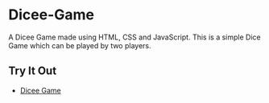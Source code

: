 # Dicee-Game
A Dicee Game made using HTML, CSS and JavaScript. This is a simple Dice Game which can be played by two players.

## Try It Out
- [Dicee Game](https://sohampashtessp.github.io/Dicee-Game/)
